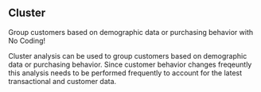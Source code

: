## Cluster

Group customers based on demographic data or purchasing behavior with No Coding!

Cluster analysis can be used to group customers based on demographic data or purchasing behavior. Since customer behavior changes freqeuntly this analysis needs to be performed frequently to account for the latest transactional and customer data.